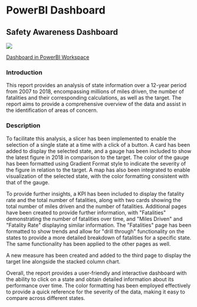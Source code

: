# PowerBI Dashboard

## Safety Awareness Dashboard

<image src="/PowerBI/resources/PowerBI2.gif"/>

[Dashboard in PowerBI Workspace](https://app.powerbi.com/groups/me/reports/f0713e29-dc91-4de6-b0ff-e59cb0000079/ReportSection4de471bb91cdaa0eb9eb)

### Introduction

This report provides an analysis of state information over a 12-year period from 2007 to 2018, encompassing millions of miles driven, the number of fatalities and their corresponding calculations, as well as the target. The report aims to provide a comprehensive overview of the data and assist in the identification of areas of concern.

### Description

To facilitate this analysis, a slicer has been implemented to enable the selection of a single state at a time with a click of a button. A card has been added to display the selected state, and a gauge has been included to show the latest figure in 2018 in comparison to the target. The color of the gauge has been formatted using Gradient Format style to indicate the severity of the figure in relation to the target. A map has also been integrated to enable visualization of the selected state, with the color formatting consistent with that of the gauge.

To provide further insights, a KPI has been included to display the fatality rate and the total number of fatalities, along with two cards showing the total number of miles driven and the number of fatalities. Additional pages have been created to provide further information, with "Fatalities" demonstrating the number of fatalities over time, and "Miles Driven" and "Fatality Rate" displaying similar information.
The "Fatalities" page has been formatted to show trends and allow for "drill through" functionality on the states to provide a more detailed breakdown of fatalities for a specific state. The same functionality has been applied to the other pages as well.

A new measure has been created and added to the third page to display the target line alongside the stacked column chart.

Overall, the report provides a user-friendly and interactive dashboard with the ability to click on a state and obtain detailed information about its performance over time. The color formatting has been employed effectively to provide a quick reference for the severity of the data, making it easy to compare across different states.